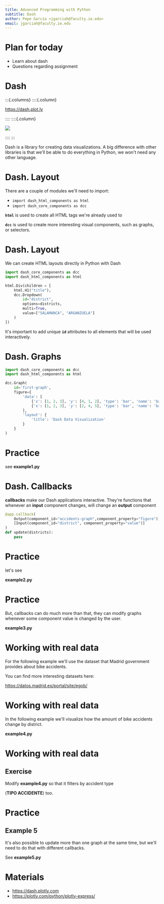 ```yaml
---
title: Advanced Programming with Python
subtitle: Dash
author: Pepe García <jgarciah@faculty.ie.edu>
email: jgarciah@faculty.ie.edu
---
```


# Plan for today

- Learn about dash
- Questions regarding assignment

# Dash


:::{.columns}
::::{.column}

<https://dash.plot.ly>

::::
::::{.column}

![](https://storage.googleapis.com/hackersandslackers-cdn/2018/12/Dash.jpg)

::::
:::

Dash is a library for creating data visualizations.  A big difference
with other libraries is that we'll be able to do everything in Python,
we won't need any other language.

# Dash. Layout

There are a couple of modules we'll need to import:

- `import dash_html_components as html`
- `import dash_core_components as dcc`

**`html`** is used to create all HTML tags we're already used to

**`dcc`** is used to create more interesting visual components, such
as graphs, or selectors.

# Dash. Layout

We can create HTML layouts directly in Python with Dash

```python
import dash_core_components as dcc
import dash_html_components as html

html.Div(children = [
    html.H1("title"),
    dcc.Dropdown(
        id="district",
        options=districts,
        multi=True,
        value=["SALAMANCA", "ARGANZUELA"]
    )
])
```

It's important to add unique **`id`** attributes to all elements that
will be used interactively.

# Dash. Graphs

```python
import dash_core_components as dcc
import dash_html_components as html

dcc.Graph(
    id='first-graph',
    figure={
        'data': [
            {'x': [1, 2, 3], 'y': [4, 1, 2], 'type': 'bar', 'name': 'bar1'},
            {'x': [1, 2, 3], 'y': [2, 4, 5], 'type': 'bar', 'name': 'bar2'},
        ],
        'layout': {
            'title': 'Dash Data Visualization'
        }
    }
)
```

# Practice

see **example1.py**

# Dash. Callbacks

**callbacks** make our Dash applications interactive. They're
functions that whenever an **input** component changes, will change an
**output** component

```python
@app.callback(
    Output(component_id="accidents-graph",component_property="figure"),
    [Input(component_id="district", component_property="value")]
)
def update(districts):
    pass
```

# Practice

let's see

**example2.py**

# Practice

But, callbacks can do much more than that, they can modify graphs
whenever some component value is changed by the user.

**example3.py**

# Working with real data

For the following example we'll use the dataset that Madrid government
provides about bike accidents.

You can find more interesting datasets here:

<https://datos.madrid.es/portal/site/egob/>

# Working with real data

In the following example we'll visualize how the amount of bike
accidents change by district.

**example4.py**

# Working with real data

## Exercise

Modify **example4.py** so that it filters by accident type

(**TIPO ACCIDENTE**) too.

# Practice

## Example 5

It's also possible to update more than one graph at the same time, but
we'll need to do that with different callbacks.

See **example5.py**

# Materials

- https://dash.plotly.com
- https://plotly.com/python/plotly-express/

